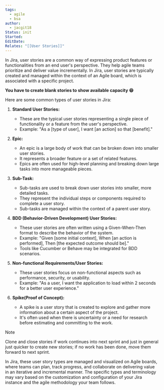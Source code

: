 ```yaml
---
tags:
  - agile
  - bsa
author:
  - jacgit18
Status: init
Started: 
EditDate: 
Relates: "[[User Stories]]"
---
```

In Jira, user stories are a common way of expressing product features or functionalities from an end user's perspective. They help agile teams prioritize and deliver value incrementally. In Jira, user stories are typically created and managed within the context of an Agile board, which is associated with a specific project. 

**You have to create blank stories to show available capacity 😆**

Here are some common types of user stories in Jira:

1. **Standard User Stories:**
   - These are the typical user stories representing a single piece of functionality or a feature from the user's perspective.
   - Example: "As a [type of user], I want [an action] so that [benefit]."

2. **Epic:**
   - An epic is a large body of work that can be broken down into smaller user stories.
   - It represents a broader feature or a set of related features.
   - Epics are often used for high-level planning and breaking down large tasks into more manageable pieces.

3. **Sub-Task:**
   - Sub-tasks are used to break down user stories into smaller, more detailed tasks.
   - They represent the individual steps or components required to complete a user story.
   - Sub-tasks are managed within the context of a parent user story.

4. **BDD (Behavior-Driven Development) User Stories:**
   - These user stories are often written using a Given-When-Then format to describe the behavior of the system.
   - Example: "Given [some initial context], When [an action is performed], Then [the expected outcome should be]."
   - Tools like Cucumber or Behave may be integrated for BDD scenarios.

5. **Non-functional Requirements/User Stories:**
   - These user stories focus on non-functional aspects such as performance, security, or usability.
   - Example: "As a user, I want the application to load within 2 seconds for a better user experience."

6. **Spike(Proof of Concept):**
   - A spike is a user story that is created to explore and gather more information about a certain aspect of the project.
   - It's often used when there is uncertainty or a need for research before estimating and committing to the work.
>[!note] 
>Clone and close stories if work continues into next sprint and just in general just quicker to create new stories; if no work has been done, move them forward to next sprint.


In Jira, these user story types are managed and visualized on Agile boards, where teams can plan, track progress, and collaborate on delivering value in an iterative and incremental manner. The specific types and terminology may vary based on the customization and configuration of your Jira instance and the agile methodology your team follows.




